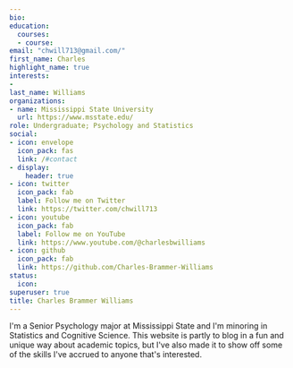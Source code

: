 ```yaml
---
bio: 
education:
  courses:
  - course: 
email: "chwill713@gmail.com/"
first_name: Charles
highlight_name: true
interests:
- 
last_name: Williams
organizations:
- name: Mississippi State University
  url: https://www.msstate.edu/
role: Undergraduate; Psychology and Statistics
social:
- icon: envelope
  icon_pack: fas
  link: /#contact
- display:
    header: true
- icon: twitter
  icon_pack: fab
  label: Follow me on Twitter
  link: https://twitter.com/chwill713
- icon: youtube
  icon_pack: fab
  label: Follow me on YouTube
  link: https://www.youtube.com/@charlesbwilliams
- icon: github
  icon_pack: fab
  link: https://github.com/Charles-Brammer-Williams
status:
  icon: 
superuser: true
title: Charles Brammer Williams
---
```


I'm a Senior Psychology major at Mississippi State and I'm minoring in Statistics and Cognitive Science. This website is partly to blog  in a fun and unique way about academic topics, but I've also made it to show off some of the skills I've accrued to anyone that's interested. 